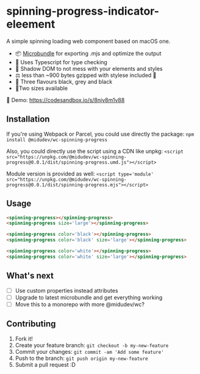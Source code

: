 # spinning-progress-indicator-eleement
A simple spinning loading web component based on macOS one.

- 📦 [Microbundle](https://github.com/developit/microbundle) for exporting .mjs and optimize the output
- 🔎 Uses Typescript for type checking
- 👻 Shadow DOM to not mess with your elements and styles
- ⚖️ less than ~900 bytes gzipped with stylese included 💅
- 🍦 Three flavours black, grey and black
- 💁‍Two sizes available

👀 Demo: https://codesandbox.io/s/8njv8m1v88

## Installation

If you're using Webpack or Parcel, you could use directly the package:
`npm install @midudev/wc-spinning-progress`

Also, you could directly use the script using a CDN like unpkg:
`<script src="https://unpkg.com/@midudev/wc-spinning-progress@0.0.1/dist/spinning-progress.umd.js"></script>`

Module version is provided as well:
`<script type='module' src="https://unpkg.com/@midudev/wc-spinning-progress@0.0.1/dist/spinning-progress.mjs"></script>`

## Usage

```html
<spinning-progress></spinning-progress>
<spinning-progress size='large'></spinning-progress>

<spinning-progress color='black'></spinning-progress>
<spinning-progress color='black' size='large'></spinning-progress>

<spinning-progress color='white'></spinning-progress>
<spinning-progress color='white' size='large'></spinning-progress>
```

## What's next

- [ ] Use custom properties instead attributes
- [ ] Upgrade to latest microbundle and get everything working
- [ ] Move this to a monorepo with more @midudev/wc?

## Contributing

1. Fork it!
2. Create your feature branch: `git checkout -b my-new-feature`
3. Commit your changes: `git commit -am 'Add some feature'`
4. Push to the branch: `git push origin my-new-feature`
5. Submit a pull request :D
